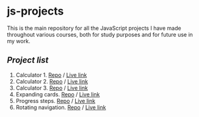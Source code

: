# js-projects
This is the main repository for all the JavaScript projects I have made throughout various courses, both for study purposes and for future use in my work.

## _Project list_
1. Calculator 1. [Repo](https://github.com/nikolai-chernolutskii/js-projects/tree/gh-pages/calculator) / [Live link](https://nikolai-chernolutskii.github.io/js-projects/calculator/)
2. Calculator 2. [Repo](https://github.com/nikolai-chernolutskii/js-projects/tree/gh-pages/calculator2) / [Live link](https://nikolai-chernolutskii.github.io/js-projects/calculator2/)
3. Calculator 3. [Repo](https://github.com/nikolai-chernolutskii/js-projects/tree/gh-pages/calculator3) / [Live link](https://nikolai-chernolutskii.github.io/js-projects/calculator3/)
4. Expanding cards. [Repo](https://github.com/nikolai-chernolutskii/js-projects/tree/gh-pages/expanding_cards) / [Live link](https://nikolai-chernolutskii.github.io/js-projects/expanding_cards/)
5. Progress steps. [Repo](https://github.com/nikolai-chernolutskii/js-projects/tree/gh-pages/progress_steps) / [Live link](https://nikolai-chernolutskii.github.io/js-projects/progress_steps/)
6. Rotating navigation. [Repo](https://github.com/nikolai-chernolutskii/js-projects/tree/gh-pages/rotating_navigation) / [Live link](https://nikolai-chernolutskii.github.io/js-projects/rotating_navigation/)